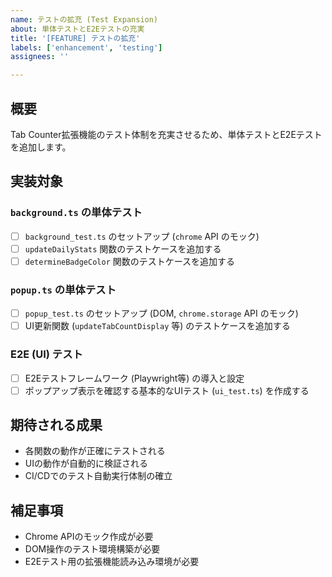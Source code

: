 ```yaml
---
name: テストの拡充 (Test Expansion)
about: 単体テストとE2Eテストの充実
title: '[FEATURE] テストの拡充'
labels: ['enhancement', 'testing']
assignees: ''

---
```


## 概要
Tab Counter拡張機能のテスト体制を充実させるため、単体テストとE2Eテストを追加します。

## 実装対象

### `background.ts` の単体テスト
- [ ] `background_test.ts` のセットアップ (`chrome` API のモック)
- [ ] `updateDailyStats` 関数のテストケースを追加する  
- [ ] `determineBadgeColor` 関数のテストケースを追加する

### `popup.ts` の単体テスト
- [ ] `popup_test.ts` のセットアップ (DOM, `chrome.storage` API のモック)
- [ ] UI更新関数 (`updateTabCountDisplay` 等) のテストケースを追加する

### E2E (UI) テスト
- [ ] E2Eテストフレームワーク (Playwright等) の導入と設定
- [ ] ポップアップ表示を確認する基本的なUIテスト (`ui_test.ts`) を作成する

## 期待される成果
- 各関数の動作が正確にテストされる
- UIの動作が自動的に検証される
- CI/CDでのテスト自動実行体制の確立

## 補足事項
- Chrome APIのモック作成が必要
- DOM操作のテスト環境構築が必要
- E2Eテスト用の拡張機能読み込み環境が必要